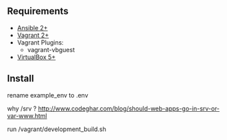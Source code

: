 ## Requirements
* [Ansible 2+](https://www.ansible.com/)
* [Vagrant 2+](https://www.vagrantup.com/)
* Vagrant Plugins:
  * vagrant-vbguest
* [VirtualBox 5+](https://www.virtualbox.org/)

## Install
rename example_env to .env

why /srv ? http://www.codeghar.com/blog/should-web-apps-go-in-srv-or-var-www.html

run /vagrant/development_build.sh